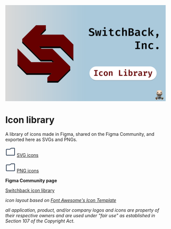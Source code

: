 ![icon library cover image](/Cover.svg)

# Icon library
A library of icons made in Figma, shared on the Figma Community, and exported here as SVGs and PNGs.

![folder icon](/icons/svg/folder.svg) [SVG icons](/icons/svg/)

![folder icon](/icons/svg/folder.svg) [PNG icons](/icons/png/)

**Figma Community page**

[Switchback icon library](https://www.figma.com/community/file/1287072958179215150/switchback-icon-library "Link to Figma community page")

*icon layout based on [Font Awesome's Icon Template](https://www.figma.com/community/file/1068599043365999834/font-awesome-icon-template "Link to Font Awesome's Icon Template community file")*

*all application, product, and/or company logos and icons are property of their respective owners and are used under "fair use" as established in Section 107 of the Copyright Act.*
